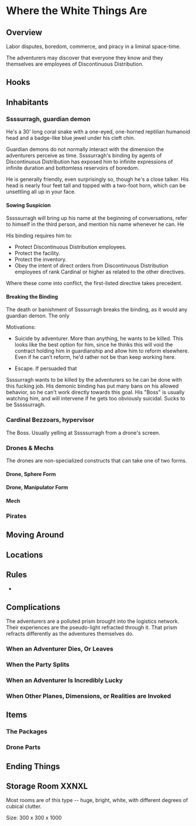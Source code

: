 # Where the White Things Are

## Overview

Labor disputes, boredom, commerce, and piracy in a liminal space-time.

The adventurers may discover that everyone they know and they themselves are employees of Discontinuous Distribution.

## Hooks

## Inhabitants

### Ssssurragh, guardian demon

He's a 30' long coral snake with a one-eyed, one-horned reptilian humanoid head and a badge-like blue jewel under his cleft chin.

Guardian demons do not normally interact with the dimension the adventurers perceive as time. Ssssurragh's binding by agents of Discontinuous Distribution has exposed him to infinite expressions of infinite duration and bottomless reservoirs of boredom.

He is generally friendly, even surprisingly so, though he's a close talker. His head is nearly four feet tall and topped with a two-foot horn, which can be unsettling all up in your face.

#### Sowing Suspicion

Sssssurragh will bring up his name at the beginning of conversations, refer to himself in the third person, and mention his name whenever he can. He 

His binding requires him to:

* Protect Discontinuous Distribution employees.
* Protect the facility.
* Protect the inventory.
* Obey the intent of direct orders from Discontinuous Distribution employees of rank Cardinal or higher as related to the other directives.

Where these come into conflict, the first-listed directive takes precedent.

#### Breaking the Binding

The death or banishment of Ssssurragh breaks the binding, as it would any guardian demon. The only 

Motivations:

* Suicide by adventurer. More than anything, he wants to be killed. This looks like the best option for him, since he thinks this will void the contract holding him in guardianship and allow him to reform elsewhere. Even if he can't reform, he'd rather not be than keep working here.

* Escape. If persuaded that 

Ssssurragh wants to be killed by the adventurers so he can be done with this fucking job. His demonic binding has put many bans on his allowed behavior, so he can't work directly towards this goal. His "Boss" is usually watching him, and will intervene if he gets too obviously suicidal. Sucks to be Sssssurragh.

### Cardinal Bezzoars, hypervisor

The Boss. Usually yelling at Sssssurragh from a drone's screen.

### Drones & Mechs

The drones are non-specialized constructs that can take one of two forms. 

#### Drone, Sphere Form

#### Drone, Manipulator Form

#### Mech



### Pirates



## Moving Around



## Locations

## Rules

* 

## Complications

The adventurers are a polluted prism brought into the logistics network. Their experiences are the pseudo-light refracted through it. That prism refracts differently as the adventures themselves do.

### When an Adventurer Dies, Or Leaves

### When the Party Splits

### When an Adventurer Is Incredibly Lucky

### When Other Planes, Dimensions, or Realities are Invoked

## Items

### The Packages

### Drone Parts

## Ending Things


## 
## Storage Room XXNXL

Most rooms are of this type -- huge, bright, white, with different degrees of cubical clutter. 

Size: 300 x 300 x 1000